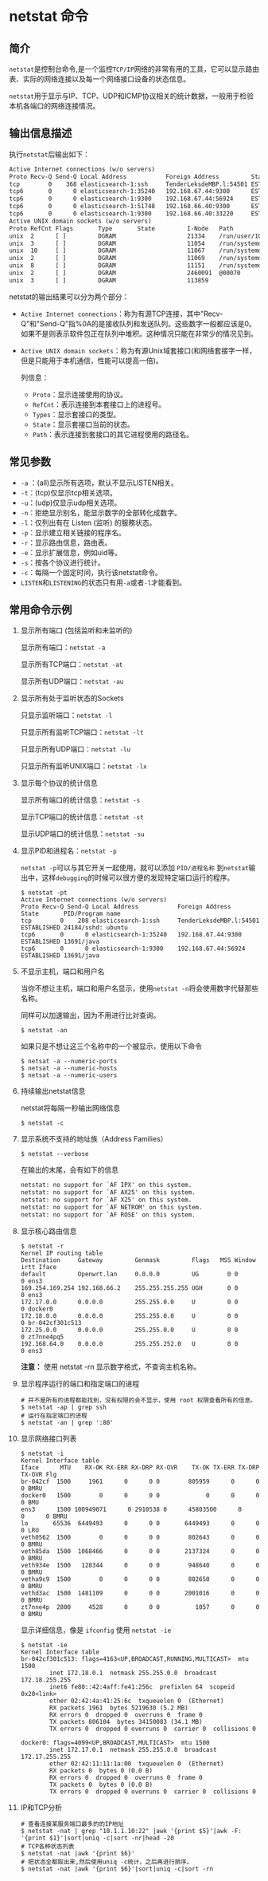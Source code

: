 # netstat 命令

## 简介

`netstat`是控制台命令,是一个监控`TCP/IP`网络的非常有用的工具，它可以显示路由表、实际的网络连接以及每一个网络接口设备的状态信息。

`netstat`用于显示与IP、TCP、UDP和ICMP协议相关的统计数据，一般用于检验本机各端口的网络连接情况。

## 输出信息描述

执行`netstat`后输出如下：

```tex
Active Internet connections (w/o servers)
Proto Recv-Q Send-Q Local Address           Foreign Address         State      
tcp        0    368 elasticsearch-1:ssh     TenderLeksdeMBP.l:54501 ESTABLISHED
tcp6       0      0 elasticsearch-1:35240   192.168.67.44:9300      ESTABLISHED
tcp6       0      0 elasticsearch-1:9300    192.168.67.44:56924     ESTABLISHED
tcp6       0      0 elasticsearch-1:51748   192.168.66.40:9300      ESTABLISHED
tcp6       0      0 elasticsearch-1:9300    192.168.66.40:33220     ESTABLISHED
Active UNIX domain sockets (w/o servers)
Proto RefCnt Flags       Type       State         I-Node   Path
unix  2      [ ]         DGRAM                    21334    /run/user/1000/systemd/notify
unix  3      [ ]         DGRAM                    11054    /run/systemd/notify
unix  10     [ ]         DGRAM                    11067    /run/systemd/journal/socket
unix  2      [ ]         DGRAM                    11069    /run/systemd/journal/syslog
unix  8      [ ]         DGRAM                    11151    /run/systemd/journal/dev-log
unix  2      [ ]         DGRAM                    2460091  @00070
unix  3      [ ]         DGRAM                    113859   
```

netstat的输出结果可以分为两个部分：

- `Active Internet connections`：称为有源TCP连接，其中"Recv-Q"和"Send-Q"指%0A的是接收队列和发送队列。这些数字一般都应该是0。如果不是则表示软件包正在队列中堆积。这种情况只能在非常少的情况见到。

- `Active UNIX domain sockets`：称为有源Unix域套接口(和网络套接字一样，但是只能用于本机通信，性能可以提高一倍)。

  列信息：

  - `Proto`：显示连接使用的协议。
  - `RefCnt`：表示连接到本套接口上的进程号。
  - `Types`：显示套接口的类型。
  - `State`：显示套接口当前的状态。
  - `Path`：表示连接到套接口的其它进程使用的路径名。

## 常见参数

- `-a` ：(all)显示所有选项，默认不显示LISTEN相关。
- `-t`：(tcp)仅显示tcp相关选项。
- `-u`：(udp)仅显示udp相关选项。
- `-n`：拒绝显示别名，能显示数字的全部转化成数字。 
- `-l`：仅列出有在 Listen (监听) 的服務状态。
- `-p`：显示建立相关链接的程序名。
- `-r`：显示路由信息，路由表。
- `-e`：显示扩展信息，例如uid等。
- `-s`：按各个协议进行统计。
- `-c`：每隔一个固定时间，执行该netstat命令。
- `LISTEN`和`LISTENING`的状态只有用`-a`或者`-l`才能看到。

## 常用命令示例

1. 显示所有端口 (包括监听和未监听的)

   显示所有端口：`netstat -a`

   显示所有TCP端口：`netstat -at`

   显示所有UDP端口：`netstat -au`

2. 显示所有处于监听状态的Sockets

   只显示监听端口：`netstat -l`

   只显示所有监听TCP端口：`netstat -lt`

   只显示所有UDP端口：`netstat -lu`

   只显示所有监听UNIX端口：`netstat -lx`

3. 显示每个协议的统计信息

   显示所有端口的统计信息：`netstat -s`

   显示TCP端口的统计信息：`netstat -st`

   显示UDP端口的统计信息：`netstat -su`

4. 显示PID和进程名：`netstat -p`

   `netstat -p`可以与其它开关一起使用，就可以添加 `PID/进程名称` 到`netstat`输出中，这样`debugging`的时候可以很方便的发现特定端口运行的程序。

   ```shell
   $ netstat -pt
   Active Internet connections (w/o servers)
   Proto Recv-Q Send-Q Local Address           Foreign Address         State       PID/Program name    
   tcp        0    208 elasticsearch-1:ssh     TenderLeksdeMBP.l:54501 ESTABLISHED 24184/sshd: ubuntu  
   tcp6       0      0 elasticsearch-1:35240   192.168.67.44:9300      ESTABLISHED 13691/java
   tcp6       0      0 elasticsearch-1:9300    192.168.67.44:56924     ESTABLISHED 13691/java
   ```

5. 不显示主机，端口和用户名

   当你不想让主机，端口和用户名显示，使用`netstat -n`将会使用数字代替那些名称。

   同样可以加速输出，因为不用进行比对查询。

   ```shell
   $ netstat -an
   ```

   如果只是不想让这三个名称中的一个被显示，使用以下命令

   ```shell
   $ netsat -a --numeric-ports
   $ netsat -a --numeric-hosts
   $ netsat -a --numeric-users
   ```

6. 持续输出netstat信息

   netstat将每隔一秒输出网络信息

   ```shell
   $ netstat -c
   ```

7. 显示系统不支持的地址族（Address Families）

   ```shell
   $ netstat --verbose
   ```

   在输出的末尾，会有如下的信息

   ```tex
   netstat: no support for `AF IPX' on this system.
   netstat: no support for `AF AX25' on this system.
   netstat: no support for `AF X25' on this system.
   netstat: no support for `AF NETROM' on this system.
   netstat: no support for `AF ROSE' on this system.
   ```

8. 显示核心路由信息

   ```shell
   $ netstat -r
   Kernel IP routing table
   Destination     Gateway         Genmask         Flags   MSS Window  irtt Iface
   default         Openwrt.lan     0.0.0.0         UG        0 0          0 ens3
   169.254.169.254 192.168.66.2    255.255.255.255 UGH       0 0          0 ens3
   172.17.0.0      0.0.0.0         255.255.0.0     U         0 0          0 docker0
   172.18.0.0      0.0.0.0         255.255.0.0     U         0 0          0 br-042cf301c513
   172.25.0.0      0.0.0.0         255.255.0.0     U         0 0          0 zt7nne4pq5
   192.168.64.0    0.0.0.0         255.255.252.0   U         0 0          0 ens3
   ```

   **注意：** 使用 netstat -rn 显示数字格式，不查询主机名称。

9. 显示程序运行的端口和指定端口的进程

   ```shell
   # 并不是所有的进程都能找到，没有权限的会不显示，使用 root 权限查看所有的信息。
   $ netstat -ap | grep ssh
   # 运行在指定端口的进程
   $ netstat -an | grep ':80'
   ```

10. 显示网络接口列表

    ```shell
    $ netstat -i
    Kernel Interface table
    Iface      MTU    RX-OK RX-ERR RX-DRP RX-OVR    TX-OK TX-ERR TX-DRP TX-OVR Flg
    br-042cf  1500     1961      0      0 0        805959      0      0      0 BMRU
    docker0   1500        0      0      0 0             0      0      0      0 BMU
    ens3      1500 100949071      0 2910538 0      45803500      0      0      0 BMRU
    lo       65536  6449493      0      0 0       6449493      0      0      0 LRU
    veth0562  1500        0      0      0 0        802643      0      0      0 BMRU
    veth85da  1500  1068466      0      0 0       2137324      0      0      0 BMRU
    veth934e  1500   128344      0      0 0        948640      0      0      0 BMRU
    vetha9c9  1500        0      0      0 0        802650      0      0      0 BMRU
    vethd3ac  1500  1481109      0      0 0       2001016      0      0      0 BMRU
    zt7nne4p  2800     4528      0      0 0          1057      0      0      0 BMRU
    ```

    显示详细信息，像是 `ifconfig` 使用 `netstat -ie`

    ```shell
    $ netstat -ie
    Kernel Interface table
    br-042cf301c513: flags=4163<UP,BROADCAST,RUNNING,MULTICAST>  mtu 1500
            inet 172.18.0.1  netmask 255.255.0.0  broadcast 172.18.255.255
            inet6 fe80::42:4aff:fe41:256c  prefixlen 64  scopeid 0x20<link>
            ether 02:42:4a:41:25:6c  txqueuelen 0  (Ethernet)
            RX packets 1961  bytes 5219630 (5.2 MB)
            RX errors 0  dropped 0  overruns 0  frame 0
            TX packets 806104  bytes 34150083 (34.1 MB)
            TX errors 0  dropped 0 overruns 0  carrier 0  collisions 0
    
    docker0: flags=4099<UP,BROADCAST,MULTICAST>  mtu 1500
            inet 172.17.0.1  netmask 255.255.0.0  broadcast 172.17.255.255
            ether 02:42:11:11:1a:00  txqueuelen 0  (Ethernet)
            RX packets 0  bytes 0 (0.0 B)
            RX errors 0  dropped 0  overruns 0  frame 0
            TX packets 0  bytes 0 (0.0 B)
            TX errors 0  dropped 0 overruns 0  carrier 0  collisions 0
    ```

11. IP和TCP分析

    ```shell
    # 查看连接某服务端口最多的的IP地址
    $ netstat -nat | grep "10.1.1.10:22" |awk '{print $5}'|awk -F: '{print $1}'|sort|uniq -c|sort -nr|head -20
    # TCP各种状态列表
    $ netstat -nat |awk '{print $6}'
    # 把状态全都取出来,然后使用uniq -c统计，之后再进行排序。
    $ netstat -nat |awk '{print $6}'|sort|uniq -c|sort -rn
    ```

    